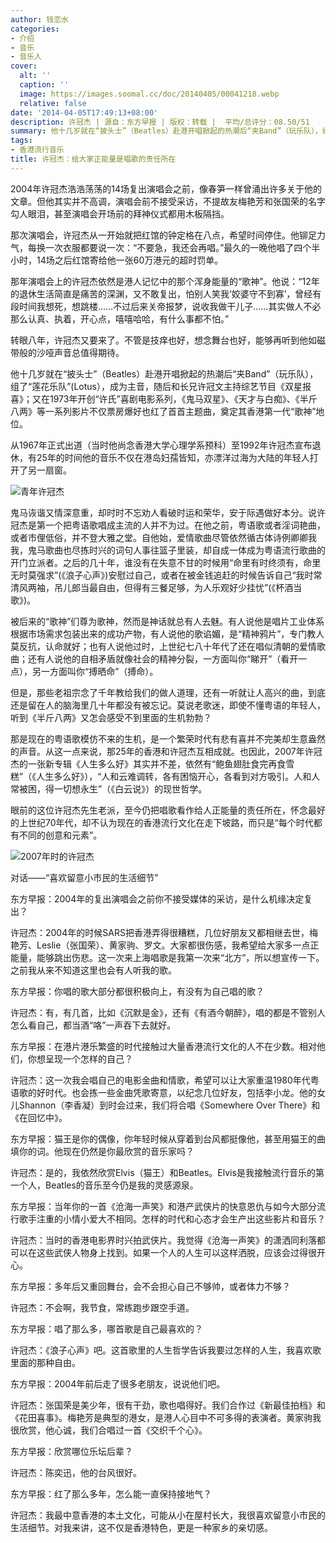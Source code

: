 ```yaml
---
author: 钱恋水
categories:
- 介绍
- 音乐
- 音乐人
cover:
  alt: ''
  caption: ''
  image: https://images.soomal.cc/doc/20140405/00041218.webp
  relative: false
date: '2014-04-05T17:49:13+08:00'
description: 许冠杰 | 源自：东方早报 | 版权：转载 |  平均/总评分：08.50/51
summary: 他十几岁就在“披头士”（Beatles）赴港开唱掀起的热潮后“夹Band”（玩乐队），组了“莲花乐队”(Lotus），成为主音，随后和长兄许冠文主持综艺节目《双星报喜》；又在1973年开创“许氏”喜剧电影系列，《鬼马双星》、《天才与白痴》、《半斤八两》等一系列影片不仅票房爆好也红了首首主题曲，奠定其香港第一代“歌神”地位……
tags:
- 香港流行音乐
title: 许冠杰：给大家正能量是唱歌的责任所在
---
```


2004年许冠杰浩浩荡荡的14场复出演唱会之前，像春笋一样曾涌出许多关于他的文章。但他其实并不高调，演唱会前不接受采访，不提故友梅艳芳和张国荣的名字勾人眼泪，甚至演唱会开场前的拜神仪式都用木板隔挡。

那次演唱会，许冠杰从一开始就把红馆的钟定格在八点，希望时间停住。他铆足力气，每换一次衣服都要说一次：“不要急，我还会再唱。”最久的一晚他唱了四个半小时，14场之后红馆寄给他一张60万港元的超时罚单。

那年演唱会上的许冠杰依然是港人记忆中的那个浑身能量的“歌神”。他说：“12年的退休生活简直是痛苦的深渊，又不敢复出，怕别人笑我‘姣婆守不到寡’，曾经有段时间我想死，想跳楼……不过后来关帝报梦，说收我做干儿子……其实做人不必那么认真、执着，开心点，嘻嘻哈哈，有什么事都不怕。”

转眼八年，许冠杰又要来了。不管是技痒也好，想念舞台也好，能够再听到他如磁带般的沙哑声音总值得期待。

他十几岁就在“披头士”（Beatles）赴港开唱掀起的热潮后“夹Band”（玩乐队），组了“莲花乐队”(Lotus），成为主音，随后和长兄许冠文主持综艺节目《双星报喜》；又在1973年开创“许氏”喜剧电影系列，《鬼马双星》、《天才与白痴》、《半斤八两》等一系列影片不仅票房爆好也红了首首主题曲，奠定其香港第一代“歌神”地位。

从1967年正式出道（当时他尚念香港大学心理学系预科）至1992年许冠杰宣布退休，有25年的时间他的音乐不仅在港岛妇孺皆知，亦漂洋过海为大陆的年轻人打开了另一扇窗。

![青年许冠杰](https://images.soomal.cc/doc/20140405/00041217.webp)





鬼马诙谐又情深意重，却时时不忘劝人看破时运和荣华，安于际遇做好本分。说许冠杰是第一个把粤语歌唱成主流的人并不为过。在他之前，粤语歌或者淫词艳曲，或者市俚低俗，并不登大雅之堂。自他始，爱情歌曲尽管依然循古体诗例卿卿我我，鬼马歌曲也尽拣时兴的词句人事往篮子里装，却自成一体成为粤语流行歌曲的开门立派者。之后的几十年，谁没有在失意不甘的时候用“命里有时终须有，命里无时莫强求”(《浪子心声》)安慰过自己，或者在被金钱追赶的时候告诉自己“我时常清风两袖，吊儿郎当最自由，但得有三餐足够，为人乐观好少挂忧”(《杯酒当歌》)。

被后来的“歌神”们尊为歌神，然而是神话就总有人去魅。有人说他是唱片工业体系根据市场需求包装出来的成功产物，有人说他的歌谄媚，是“精神鸦片”，专门教人莫反抗，认命就好；也有人说他过时，上世纪七八十年代了还在唱似清朝的爱情歌曲；还有人说他的自相矛盾就像社会的精神分裂，一方面叫你“睇开”（看开一点），另一方面叫你“搏晒命”（搏命）。

但是，那些老祖宗念了千年教给我们的做人道理，还有一听就让人高兴的曲，到底还是留在人的脑海里几十年都没有被忘记。莫说老歌迷，即使不懂粤语的年轻人，听到《半斤八两》又怎会感受不到里面的生机勃勃？

那是现在的粤语歌模仿不来的生机，是一个繁荣时代有悲有喜并不完美却生意盎然的声音。从这一点来说，那25年的香港和许冠杰互相成就。也因此，2007年许冠杰的一张新专辑《人生多么好》其实并不差，依然有“鲍鱼翅肚食完再食雪糕”（《人生多么好》），“人和云难调转，各有困恼开心，各看到对方吸引。人和人常被困，得一切想永生”（《白云说》）的现世哲学。

眼前的这位许冠杰先生老派，至今仍把唱歌看作给人正能量的责任所在，怀念最好的上世纪70年代，却不认为现在的香港流行文化在走下坡路，而只是“每个时代都有不同的创意和元素”。

![2007年时的许冠杰](https://images.soomal.cc/doc/20140405/00041218.webp)





对话――“喜欢留意小市民的生活细节”

东方早报：2004年的复出演唱会之前你不接受媒体的采访，是什么机缘决定复出？

许冠杰：2004年的时候SARS把香港弄得很糟糕，几位好朋友又都相继去世，梅艳芳、Leslie（张国荣）、黄家驹、罗文。大家都很伤感，我希望给大家多一点正能量，能够跳出伤悲。这一次来上海唱歌是我第一次来“北方”，所以想宣传一下。之前我从来不知道这里也会有人听我的歌。

东方早报：你唱的歌大部分都很积极向上，有没有为自己唱的歌？

许冠杰：有，有几首，比如《沉默是金》，还有《有酒今朝醉》，唱的都是不管别人怎么看自己，都当酒“咯”一声吞下去就好。

东方早报：在港片港乐繁盛的时代接触过大量香港流行文化的人不在少数。相对他们，你想呈现一个怎样的自己？

许冠杰：这一次我会唱自己的电影金曲和情歌，希望可以让大家重温1980年代粤语歌的好时代。也会拣一些金曲凭歌寄意，以纪念几位好友，包括李小龙。他的女儿Shannon（李香凝）到时会过来，我们将合唱《Somewhere Over There》和《在回忆中》。

东方早报：猫王是你的偶像，你年轻时候从穿着到台风都挺像他，甚至用猫王的曲填你的词。他现在仍然是你最欣赏的音乐家吗？

许冠杰：是的，我依然欣赏Elvis（猫王）和Beatles。Elvis是我接触流行音乐的第一个人，Beatles的音乐至今仍是我的灵感源泉。

东方早报：当年你的一首《沧海一声笑》和港产武侠片的快意恩仇与如今大部分流行歌手注重的小情小爱大不相同。怎样的时代和心态才会生产出这些影片和音乐？

许冠杰：当时的香港电影界时兴拍武侠片。我觉得《沧海一声笑》的潇洒同利落都可以在这些武侠人物身上找到。如果一个人的人生可以这样洒脱，应该会过得很开心。

东方早报：多年后又重回舞台，会不会担心自己不够帅，或者体力不够？

许冠杰：不会啊，我节食，常练跑步跟空手道。

东方早报：唱了那么多，哪首歌是自己最喜欢的？

许冠杰：《浪子心声》吧。这首歌里的人生哲学告诉我要过怎样的人生，我喜欢歌里面的那种自由。

东方早报：2004年前后走了很多老朋友，说说他们吧。

许冠杰：张国荣是美少年，很有干劲，歌也唱得好。我们合作过《新最佳拍档》和《花田喜事》。梅艳芳是典型的港女，是港人心目中不可多得的表演者。黄家驹我很欣赏，他心诚，我们合唱过一首《交织千个心》。

东方早报：欣赏哪位乐坛后辈？

许冠杰：陈奕迅，他的台风很好。

东方早报：红了那么多年，怎么能一直保持接地气？

许冠杰：我最中意香港的本土文化，可能从小在屋村长大，我很喜欢留意小市民的生活细节。对我来讲，这不仅是香港特色，更是一种家乡的亲切感。